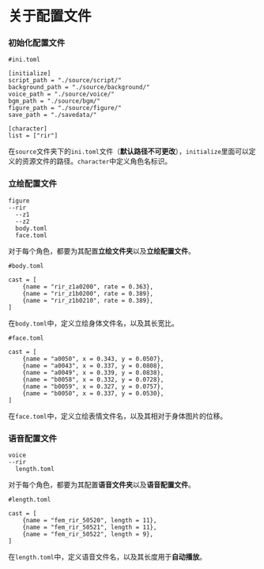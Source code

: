 # 关于配置文件

### 初始化配置文件

```
#ini.toml

[initialize]
script_path = "./source/script/"
background_path = "./source/background/"
voice_path = "./source/voice/"
bgm_path = "./source/bgm/"
figure_path = "./source/figure/"
save_path = "./savedata/"

[character]
list = ["rir"]

```
在```source```文件夹下的```ini.toml```文件（**默认路径不可更改**），```initialize```里面可以定义的资源文件的路径。```character```中定义角色名标识。

### 立绘配置文件

```
figure
--rir
  --z1
  --z2
  body.toml
  face.toml
```
对于每个角色，都要为其配置**立绘文件夹**以及**立绘配置文件**。
```
#body.toml

cast = [
    {name = "rir_z1a0200", rate = 0.363},
    {name = "rir_z1b0200", rate = 0.389},
    {name = "rir_z1b0210", rate = 0.389},
]
```
在```body.toml```中，定义立绘身体文件名，以及其长宽比。
```
#face.toml

cast = [
    {name = "a0050", x = 0.343, y = 0.0507},
    {name = "a0043", x = 0.337, y = 0.0808},
    {name = "a0049", x = 0.339, y = 0.0838},
    {name = "b0058", x = 0.332, y = 0.0728},
    {name = "b0059", x = 0.327, y = 0.0757},
    {name = "b0050", x = 0.337, y = 0.0530},
]
```
在```face.toml```中，定义立绘表情文件名，以及其相对于身体图片的位移。

### 语音配置文件

```
voice
--rir
  length.toml
```
对于每个角色，都要为其配置**语音文件夹**以及**语音配置文件**。
```
#length.toml

cast = [
    {name = "fem_rir_50520", length = 11},
    {name = "fem_rir_50521", length = 11},
    {name = "fem_rir_50522", length = 9},
]
```
在```length.toml```中，定义语音文件名，以及其长度用于**自动播放**。

